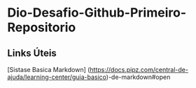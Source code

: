 # Dio-Desafio-Github-Primeiro-Repositorio
## Links Úteis
[Sistase Basica Markdown] (https://docs.pipz.com/central-de-ajuda/learning-center/guia-basico)-de-markdown#open
